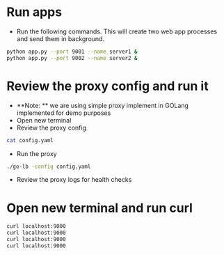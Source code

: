 # Run apps
* Run the following commands. This will create two web app processes and send them in background.
```bash
python app.py --port 9001 --name server1 &
python app.py --port 9002 --name server2 &
```

# Review the proxy config and run it
* **Note: ** we are using simple proxy implement in GOLang implemented for demo purposes
* Open new terminal
* Review the proxy config
```bash
cat config.yaml
```
* Run the proxy
```bash
./go-lb -config config.yaml
```

* Review the proxy logs for health checks

# Open new terminal and run curl
```bash
curl localhost:9000
curl localhost:9000
curl localhost:9000
curl localhost:9000
```